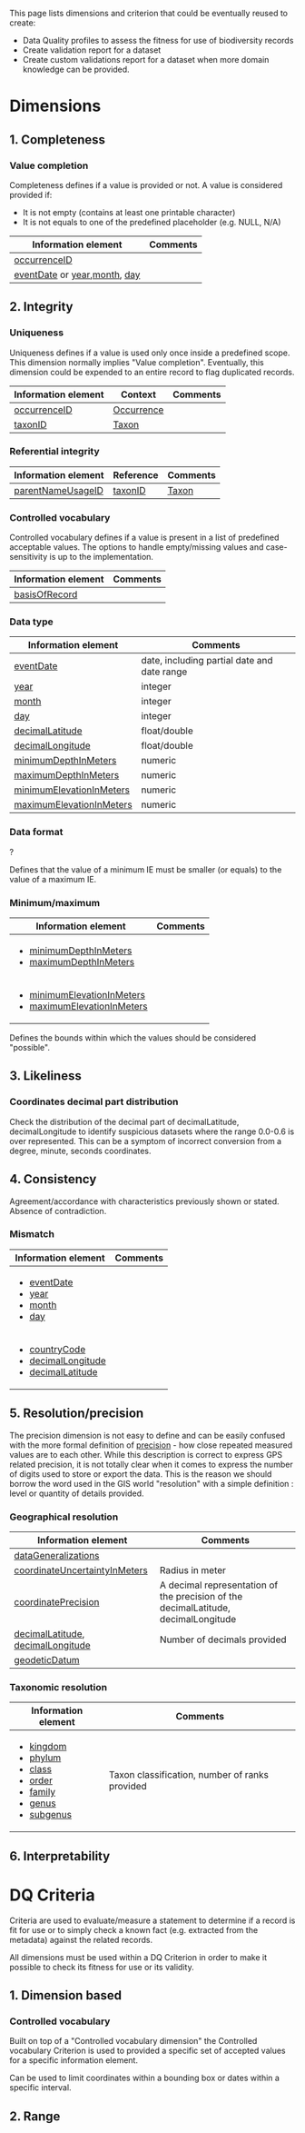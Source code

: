 This page lists dimensions and criterion that could be eventually reused to create:
* Data Quality profiles to assess the fitness for use of biodiversity records
* Create validation report for a dataset
* Create custom validations report for a dataset when more domain knowledge can be provided.

# Dimensions

## 1. Completeness

### Value completion
Completeness defines if a value is provided or not. A value is considered provided if:
* It is not empty (contains at least one printable character)
* It is not equals to one of the predefined placeholder (e.g. NULL, N/A)

| Information element | Comments |
| ------------- | ------------- |
| [occurrenceID](http://rs.tdwg.org/dwc/terms/occurrenceID) |   |
| [eventDate](http://rs.tdwg.org/dwc/terms/eventDate) or [year](http://rs.tdwg.org/dwc/terms/year),[month](http://rs.tdwg.org/dwc/terms/month), [day](http://rs.tdwg.org/dwc/terms/day) |   |

## 2. Integrity

### Uniqueness
Uniqueness defines if a value is used only once inside a predefined scope.
This dimension normally implies "Value completion". Eventually, this dimension could be expended to an entire record to flag duplicated records.


| Information element | Context | Comments |
| ------------- | ------------- |------------- |
| [occurrenceID](http://rs.tdwg.org/dwc/terms/occurrenceID) | [Occurrence](http://rs.tdwg.org/dwc/terms/Occurrence)  |   |
| [taxonID](http://rs.tdwg.org/dwc/terms/taxonID) | [Taxon](http://rs.tdwg.org/dwc/terms/Taxon)  |   |

### Referential integrity

| Information element | Reference | Comments |
| ------------- | ------------- |------------- |
| [parentNameUsageID](http://rs.tdwg.org/dwc/terms/parentNameUsageID) | [taxonID](http://rs.tdwg.org/dwc/terms/taxonID) | [Taxon](http://rs.tdwg.org/dwc/terms/Taxon)  |

### Controlled vocabulary
Controlled vocabulary defines if a value is present in a list of predefined acceptable values. The options to handle empty/missing values and case-sensitivity is up to the implementation.
 
| Information element | Comments |
| ------------- | ------------- |
| [basisOfRecord](http://rs.tdwg.org/dwc/terms/basisOfRecord) |   |

### Data type

| Information element | Comments |
| ------------- | ------------- |
| [eventDate](http://rs.tdwg.org/dwc/terms/eventDate) | date, including partial date and date range  |
| [year](http://rs.tdwg.org/dwc/terms/year) | integer |
| [month](http://rs.tdwg.org/dwc/terms/month) | integer  |
| [day](http://rs.tdwg.org/dwc/terms/day) | integer  |
| [decimalLatitude](http://rs.tdwg.org/dwc/terms/decimalLatitude) | float/double  |
| [decimalLongitude](http://rs.tdwg.org/dwc/terms/decimalLongitude) | float/double  |
| [minimumDepthInMeters](http://rs.tdwg.org/dwc/terms/minimumDepthInMeters) | numeric  |
| [maximumDepthInMeters](http://rs.tdwg.org/dwc/terms/maximumDepthInMeters) | numeric  |
| [minimumElevationInMeters](http://rs.tdwg.org/dwc/terms/minimumElevationInMeters) | numeric  |
| [maximumElevationInMeters](http://rs.tdwg.org/dwc/terms/maximumElevationInMeters) | numeric  |

### Data format
?

Defines that the value of a minimum IE must be smaller (or equals) to the value of a maximum IE.
### Minimum/maximum


| Information element | Comments |
| ------------- | ------------- |
|<ul><li>[minimumDepthInMeters](http://rs.tdwg.org/dwc/terms/minimumDepthInMeters)</li><li>[maximumDepthInMeters](http://rs.tdwg.org/dwc/terms/maximumDepthInMeters)</li></ul> |  |
|<ul><li>[minimumElevationInMeters](http://rs.tdwg.org/dwc/terms/minimumElevationInMeters)</li><li>[maximumElevationInMeters](http://rs.tdwg.org/dwc/terms/maximumElevationInMeters)</li></ul> |  |

Defines the bounds within which the values should be considered "possible".
## 3. Likeliness


### Coordinates decimal part distribution
Check the distribution of the decimal part of decimalLatitude, decimalLongitude to identify suspicious datasets where the range  0.0-0.6 is over represented. This can be a symptom of incorrect conversion from a degree, minute, seconds coordinates.


## 4. Consistency

Agreement/accordance with characteristics previously shown or stated. Absence of contradiction.

### Mismatch

| Information element | Comments |
| ------------- | ------------- |
| <ul><li>[eventDate](http://rs.tdwg.org/dwc/terms/eventDate)</li><li>[year](http://rs.tdwg.org/dwc/terms/year)</li><li>[month](http://rs.tdwg.org/dwc/terms/month)</li><li>[day](http://rs.tdwg.org/dwc/terms/day)</li></ul> |   |
| <ul><li>[countryCode](http://rs.tdwg.org/dwc/terms/countryCode)</li><li>[decimalLongitude](http://rs.tdwg.org/dwc/terms/decimalLongitude)</li><li>[decimalLatitude](http://rs.tdwg.org/dwc/terms/decimalLatitude)</li></ul> |   |

## 5. Resolution/precision

The precision dimension is not easy to define and can be easily confused with the more formal definition of [precision](https://en.wikipedia.org/wiki/Accuracy_and_precision) - how close repeated measured values are to each other. While this description is correct to express GPS related precision, it is not totally clear when it comes to express the number of digits used to store or export the data. This is the reason we should borrow the word used in the GIS world "resolution" with a simple definition : level or quantity of details provided.

### Geographical resolution

| Information element | Comments |
| ------------- | ------------- |
| [dataGeneralizations](http://rs.tdwg.org/dwc/terms/dataGeneralizations)  |   |
| [coordinateUncertaintyInMeters](http://rs.tdwg.org/dwc/terms/coordinateUncertaintyInMeters)  | Radius in meter  |
| [coordinatePrecision](http://rs.tdwg.org/dwc/terms/coordinatePrecision)  | A decimal representation of the precision of the decimalLatitude, decimalLongitude   |
| [decimalLatitude](http://rs.tdwg.org/dwc/terms/decimalLatitude), [decimalLongitude](http://rs.tdwg.org/dwc/terms/decimalLongitude)  | Number of decimals provided  |
| [geodeticDatum](http://rs.tdwg.org/dwc/terms/geodeticDatum)  |   |

### Taxonomic resolution

| Information element | Comments |
| ------------- | ------------- |
| <ul><li>[kingdom](http://rs.tdwg.org/dwc/terms/index.htm#kingdom)</li><li>[phylum](http://rs.tdwg.org/dwc/terms/phylum)</li><li>[class](http://rs.tdwg.org/dwc/terms/class)</li><li>[order](http://rs.tdwg.org/dwc/terms/order)</li><li>[family](http://rs.tdwg.org/dwc/terms/family)</li><li>[genus](http://rs.tdwg.org/dwc/terms/genus)</li><li>[subgenus](http://rs.tdwg.org/dwc/terms/subgenus)</li></ul> | Taxon classification, number of ranks provided  |

## 6. Interpretability


# DQ Criteria
Criteria are used to evaluate/measure a statement to determine if a record is fit for use or to simply check a known fact (e.g. extracted from the metadata) against the related records.

All dimensions must be used within a DQ Criterion in order to make it possible to check its fitness for use or its validity.
## 1. Dimension based


### Controlled vocabulary
Built on top of a "Controlled vocabulary dimension" the Controlled vocabulary Criterion is used to provided a specific set of accepted values for a specific information element. 

Can be used to limit coordinates within a bounding box or dates within a specific interval.

## 2. Range

